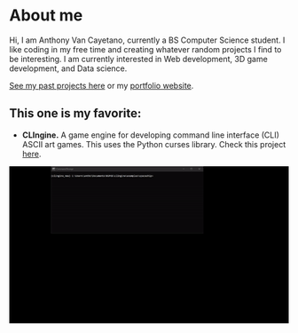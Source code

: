 # About me
Hi, I am Anthony Van Cayetano, currently a BS Computer Science student. I like coding in my free time and creating whatever random projects I find to be interesting. I am currently interested in Web development, 3D game development, and Data science. 



[See my past projects here](https://github.com/avancayetano?tab=repositories) or my [portfolio website](https://avancayetano.github.io/).

## This one is my favorite: 

- **CLIngine.** A game engine for developing command line interface (CLI) ASCII art games. This uses the Python curses library. Check this project [here](https://github.com/avancayetano/clingine).


![demo](https://github.com/avancayetano/clingine/blob/master/screenshots/clingine-demo.gif "demo")
